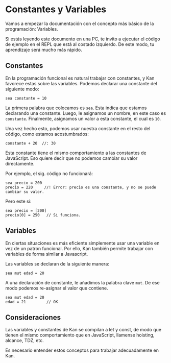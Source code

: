 # Constantes y Variables

Vamos a empezar la documentación con el concepto más básico de la programación:
Variables.

Si estás leyendo este documento en una PC, te invito a ejecutar el código de ejemplo
en el REPL que está al costado izquierdo. De este modo, tu aprendizaje será mucho
más rápido.


## Constantes


En la programación funcional es natural trabajar con constantes, y Kan favorece
estas sobre las variables. Podemos declarar una constante del siguiente modo:

```
sea constante = 10
```

La primera palabra que colocamos es `sea`. Esta indica que estamos declarando
una constante. Luego, le asignamos un nombre, en este caso es `constante`.
Finalmente, asignamos un valor a esta constante, el cual es `10`.

Una vez hecho esto, podemos usar nuestra constante en el resto del código,
como estamos acostumbrados:

```
constante + 20  //: 30
```

Esta constante tiene el mismo comportamiento a las constantes de JavaScript.
Eso quiere decir que no podemos cambiar su valor directamente.

Por ejemplo, el sig. código no funcionará:

```
sea precio = 200
precio = 220     //! Error: precio es una constante, y no se puede cambiar su valor.
```

Pero este si:

```
sea precio = [200]
precio[0] = 250   // Si funciona.
```


## Variables


En ciertas situaciones es más eficiente simplemente usar una variable en vez de un patron funcional.
Por ello, Kan también permite trabajar con variables de forma similar a Javascript.

Las variables se declaran de la siguiente manera:

```
sea mut edad = 20
```

A una declaración de constante, le añadimos la palabra clave `mut`. De ese modo podemos re-asignar el valor
que contiene.

```
sea mut edad = 20
edad = 21         // OK
```


## Consideraciones


Las variables y constantes de Kan se compilan a let y const, de modo que tienen el mismo comportamiento que en
JavaScript, llamense hoisting, alcance, TDZ, etc.

Es necesario entender estos conceptos para trabajar adecuadamente en Kan.
